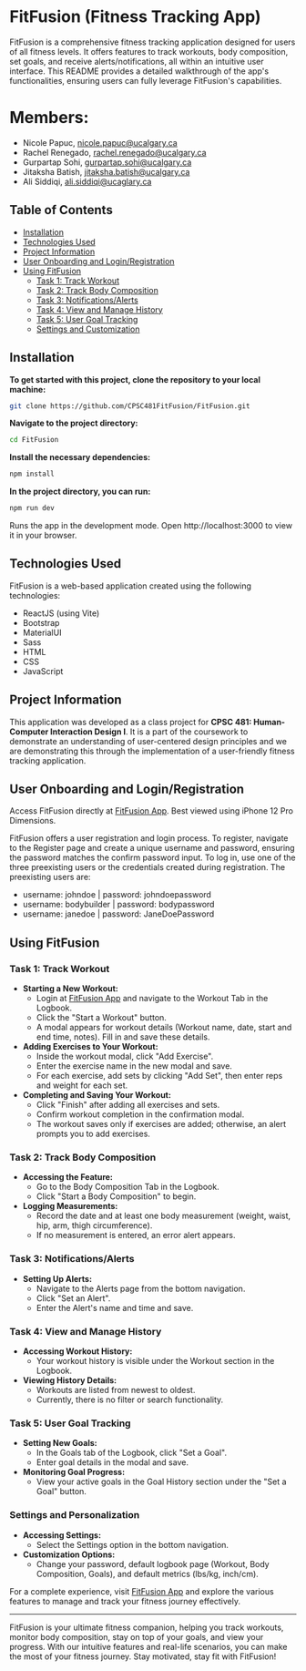 # FitFusion (Fitness Tracking App)

FitFusion is a comprehensive fitness tracking application designed for users of all fitness levels. It offers features to track workouts, body composition, set goals, and receive alerts/notifications, all within an intuitive user interface. This README provides a detailed walkthrough of the app's functionalities, ensuring users can fully leverage FitFusion's capabilities.

# Members:
- Nicole Papuc, nicole.papuc@ucalgary.ca
- Rachel Renegado, rachel.renegado@ucalgary.ca
- Gurpartap Sohi, gurpartap.sohi@ucalgary.ca
- Jitaksha Batish, jitaksha.batish@ucalgary.ca
- Ali Siddiqi, ali.siddiqi@ucaglary.ca

## Table of Contents
- [Installation](#installation)
- [Technologies Used](#technologies-used)
- [Project Information](#project-information)
- [User Onboarding and Login/Registration](#user-onboarding-and-loginregistration)
- [Using FitFusion](#using-fitfusion)
  - [Task 1: Track Workout](#task-1-track-workout)
  - [Task 2: Track Body Composition](#task-2-track-body-composition)
  - [Task 3: Notifications/Alerts](#task-3-notificationsalerts)
  - [Task 4: View and Manage History](#task-4-view-and-manage-history)
  - [Task 5: User Goal Tracking](#task-5-user-goal-tracking)
  - [Settings and Customization](#settings-and-customization)

## Installation

**To get started with this project, clone the repository to your local machine:**
```bash
git clone https://github.com/CPSC481FitFusion/FitFusion.git
```
**Navigate to the project directory:**
```bash
cd FitFusion
```
**Install the necessary dependencies:**
```bash
npm install
```
**In the project directory, you can run:**
```bash
npm run dev
```
Runs the app in the development mode.
Open http://localhost:3000 to view it in your browser.

## Technologies Used

FitFusion is a web-based application created using the following technologies:
- ReactJS (using Vite)
- Bootstrap
- MaterialUI
- Sass
- HTML
- CSS
- JavaScript

## Project Information

This application was developed as a class project for **CPSC 481: Human-Computer Interaction Design I**. It is a part of the coursework to demonstrate an understanding of user-centered design principles and we are demonstrating this through the implementation of a user-friendly fitness tracking application.

## User Onboarding and Login/Registration
Access FitFusion directly at [FitFusion App](https://cpsc481fitfusion.netlify.app/). Best viewed using iPhone 12 Pro Dimensions.

FitFusion offers a user registration and login process. To register, navigate to the Register page and create a unique username and password, ensuring the password matches the confirm password input. To log in, use one of the three preexisting users or the credentials created during registration. The preexisting users are:

- username: johndoe | password: johndoepassword
- username: bodybuilder | password: bodypassword
- username: janedoe | password: JaneDoePassword
## Using FitFusion

### Task 1: Track Workout
- **Starting a New Workout:** 
  - Login at [FitFusion App](https://cpsc481fitfusion.netlify.app/) and navigate to the Workout Tab in the Logbook.
  - Click the "Start a Workout" button.
  - A modal appears for workout details (Workout name, date, start and end time, notes). Fill in and save these details.
- **Adding Exercises to Your Workout:** 
  - Inside the workout modal, click "Add Exercise".
  - Enter the exercise name in the new modal and save.
  - For each exercise, add sets by clicking "Add Set", then enter reps and weight for each set.
- **Completing and Saving Your Workout:** 
  - Click "Finish" after adding all exercises and sets.
  - Confirm workout completion in the confirmation modal. 
  - The workout saves only if exercises are added; otherwise, an alert prompts you to add exercises.

### Task 2: Track Body Composition
- **Accessing the Feature:** 
  - Go to the Body Composition Tab in the Logbook.
  - Click "Start a Body Composition" to begin.
- **Logging Measurements:** 
  - Record the date and at least one body measurement (weight, waist, hip, arm, thigh circumference).
  - If no measurement is entered, an error alert appears.

### Task 3: Notifications/Alerts
- **Setting Up Alerts:** 
  - Navigate to the Alerts page from the bottom navigation.
  - Click "Set an Alert".
  - Enter the Alert's name and time and save.

### Task 4: View and Manage History
- **Accessing Workout History:** 
  - Your workout history is visible under the Workout section in the Logbook.
- **Viewing History Details:** 
  - Workouts are listed from newest to oldest.
  - Currently, there is no filter or search functionality.

### Task 5: User Goal Tracking
- **Setting New Goals:** 
  - In the Goals tab of the Logbook, click "Set a Goal".
  - Enter goal details in the modal and save.
- **Monitoring Goal Progress:** 
  - View your active goals in the Goal History section under the "Set a Goal" button.

### Settings and Personalization
- **Accessing Settings:** 
  - Select the Settings option in the bottom navigation.
- **Customization Options:** 
  - Change your password, default logbook page (Workout, Body Composition, Goals), and default metrics (lbs/kg, inch/cm).

For a complete experience, visit [FitFusion App](https://cpsc481fitfusion.netlify.app/) and explore the various features to manage and track your fitness journey effectively.

---

FitFusion is your ultimate fitness companion, helping you track workouts, monitor body composition, stay on top of your goals, and view your progress. With our intuitive features and real-life scenarios, you can make the most of your fitness journey. Stay motivated, stay fit with FitFusion!
